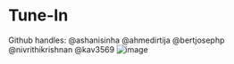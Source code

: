 # Tune-In
Github handles:
@ashanisinha
@ahmedirtija
@bertjosephp
@nivrithikrishnan
@kav3569
![image](https://github.com/AhmedIrtija/Tune-In/assets/103865414/a32145e7-e3ea-4540-8a6f-f7874c8eda89)
